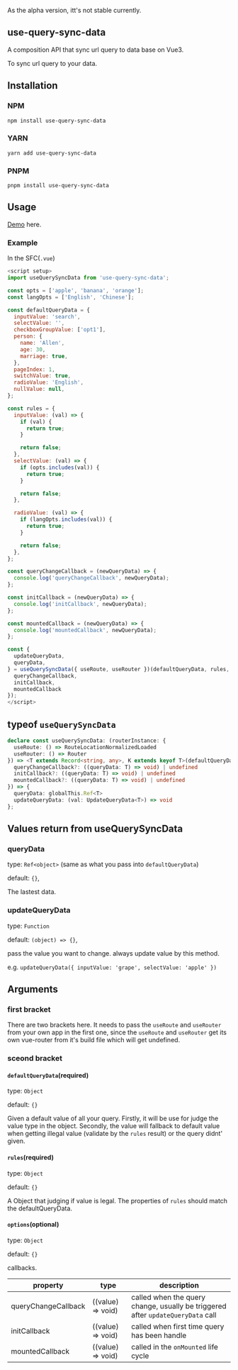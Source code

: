 As the alpha version, itt's not stable currently.

## use-query-sync-data

A composition API that sync url query to data base on Vue3.

To sync url query to your data. 



## Installation

### NPM

```
npm install use-query-sync-data
```

### YARN

```
yarn add use-query-sync-data
```

### PNPM

```
pnpm install use-query-sync-data
```

## Usage

[Demo](https://c9t6vx-5173.csb.app/search) here.

### Example

In the SFC(`.vue`)

```js
<script setup>
import useQuerySyncData from 'use-query-sync-data';

const opts = ['apple', 'banana', 'orange'];
const langOpts = ['English', 'Chinese'];

const defaultQueryData = {
  inputValue: 'search',
  selectValue: '',
  checkboxGroupValue: ['opt1'],
  person: {
    name: 'Allen',
    age: 30,
    marriage: true,
  },
  pageIndex: 1,
  switchValue: true,
  radioValue: 'English',
  nullValue: null,
};

const rules = {
  inputValue: (val) => {
    if (val) {
      return true;
    }

    return false;
  },
  selectValue: (val) => {
    if (opts.includes(val)) {
      return true;
    }

    return false;
  },

  radioValue: (val) => {
    if (langOpts.includes(val)) {
      return true;
    }

    return false;
  },
};

const queryChangeCallback = (newQueryData) => {
  console.log('queryChangeCallback', newQueryData);
};

const initCallback = (newQueryData) => {
  console.log('initCallback', newQueryData);
};

const mountedCallback = (newQueryData) => {
  console.log('mountedCallback', newQueryData);
};

const {
  updateQueryData,
  queryData,
} = useQuerySyncData({ useRoute, useRouter })(defaultQueryData, rules, {
  queryChangeCallback,
  initCallback,
  mountedCallback
});
</script>
```

## typeof `useQuerySyncData`

```ts
declare const useQuerySyncData: (routerInstance: {
  useRoute: () => RouteLocationNormalizedLoaded
  useRouter: () => Router
}) => <T extends Record<string, any>, K extends keyof T>(defaultQueryData: T, rules: Rules<T>, options?: {
  queryChangeCallback?: ((queryData: T) => void) | undefined
  initCallback?: ((queryData: T) => void) | undefined
  mountedCallback?: ((queryData: T) => void) | undefined
}) => {
  queryData: globalThis.Ref<T>
  updateQueryData: (val: UpdateQueryData<T>) => void
};
```
## Values return from useQuerySyncData

### queryData

type: `Ref<object>` (same as what you pass into `defaultQueryData`)

default: `{}`,

The lastest data.

### updateQueryData

type: `Function`

default: `(object) => {}`,

pass the value you want to change. always update value by this method.

e.g. `updateQueryData({ inputValue: 'grape', selectValue: 'apple' })`

## Arguments

### first bracket
There are two brackets here. It needs to pass the `useRoute` and `useRouter` from your own app in the first one, since the `useRoute` and `useRouter` get its own vue-router from it's build file which will get undefined.

### sceond bracket

#### `defaultQueryData`(required)

type: `Object`

default: `{}`

Given a default value of all your query. Firstly, it will be use for judge the value type in the object. Secondly, the value will fallback to default value when getting illegal value (validate by the `rules` result) or the query didnt' given.

#### `rules`(required)

type: `Object`

default: `{}`

A Object that judging if value is legal. The properties of `rules` should match the defaultQueryData.


#### `options`(optional)

type: `Object`

default: `{}`

callbacks.

|property|type|description|
|-|-|-|
|queryChangeCallback|((value) => void)|called when the query change, usually be triggered after `updateQueryData` call|
|initCallback|((value) => void)|called when first time query has been handle|
|mountedCallback|((value) => void)|called in the `onMounted` life cycle|